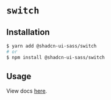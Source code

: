 # `switch`

## Installation

```sh
$ yarn add @shadcn-ui-sass/switch
# or
$ npm install @shadcn-ui-sass/switch
```

## Usage

View docs [here](https://shadcn-ui-sass.com/docs/components/switch).
